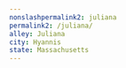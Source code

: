 ```yaml
---
﻿nonslashpermalink2: juliana
permalink2: /juliana/
alley: Juliana
city: Hyannis
state: Massachusetts
---
```

